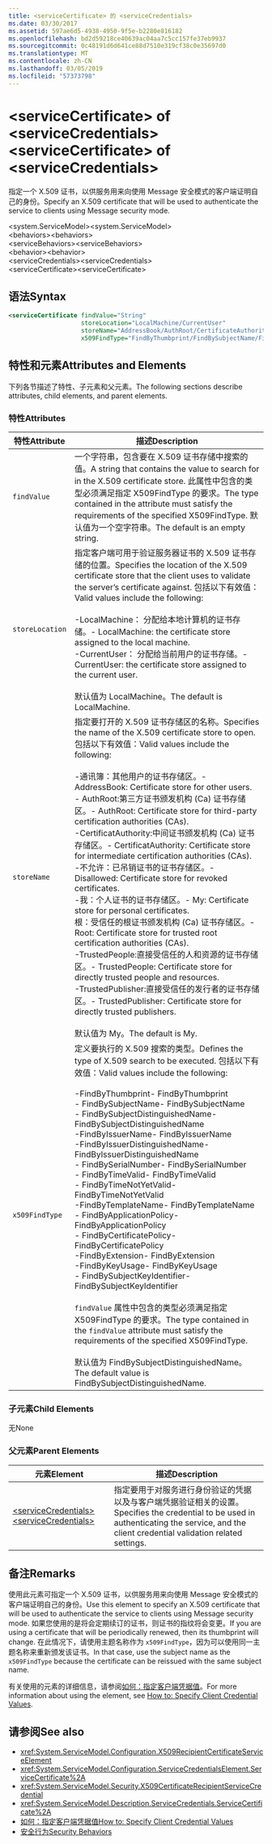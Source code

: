 ```yaml
---
title: <serviceCertificate> 的 <serviceCredentials>
ms.date: 03/30/2017
ms.assetid: 597ae6d5-4938-4950-9f5e-b2280e816182
ms.openlocfilehash: bd2d59218ce40639ac04aa7c5cc157fe37eb9937
ms.sourcegitcommit: 0c48191d6d641ce88d7510e319cf38c0e35697d0
ms.translationtype: MT
ms.contentlocale: zh-CN
ms.lasthandoff: 03/05/2019
ms.locfileid: "57373798"
---
```

# <a name="servicecertificate-of-servicecredentials"></a><span data-ttu-id="2c0e8-102">\<serviceCertificate> of \<serviceCredentials></span><span class="sxs-lookup"><span data-stu-id="2c0e8-102">\<serviceCertificate> of \<serviceCredentials></span></span>
<span data-ttu-id="2c0e8-103">指定一个 X.509 证书，以供服务用来向使用 Message 安全模式的客户端证明自己的身份。</span><span class="sxs-lookup"><span data-stu-id="2c0e8-103">Specify an X.509 certificate that will be used to authenticate the service to clients using Message security mode.</span></span>  
  
 <span data-ttu-id="2c0e8-104">\<system.ServiceModel></span><span class="sxs-lookup"><span data-stu-id="2c0e8-104">\<system.ServiceModel></span></span>  
<span data-ttu-id="2c0e8-105">\<behaviors></span><span class="sxs-lookup"><span data-stu-id="2c0e8-105">\<behaviors></span></span>  
<span data-ttu-id="2c0e8-106">\<serviceBehaviors></span><span class="sxs-lookup"><span data-stu-id="2c0e8-106">\<serviceBehaviors></span></span>  
<span data-ttu-id="2c0e8-107">\<behavior></span><span class="sxs-lookup"><span data-stu-id="2c0e8-107">\<behavior></span></span>  
<span data-ttu-id="2c0e8-108">\<serviceCredentials></span><span class="sxs-lookup"><span data-stu-id="2c0e8-108">\<serviceCredentials></span></span>  
<span data-ttu-id="2c0e8-109">\<serviceCertificate></span><span class="sxs-lookup"><span data-stu-id="2c0e8-109">\<serviceCertificate></span></span>  
  
## <a name="syntax"></a><span data-ttu-id="2c0e8-110">语法</span><span class="sxs-lookup"><span data-stu-id="2c0e8-110">Syntax</span></span>  
  
```xml  
<serviceCertificate findValue="String"
                    storeLocation="LocalMachine/CurrentUser"
                    storeName="AddressBook/AuthRoot/CertificateAuthority/Disallowed/My/Root/TrustedPeople/TrustedPublisher"
                    x509FindType="FindByThumbprint/FindBySubjectName/FindBySubjectDistinguishedName/FindByIssuerName/FindByIssuerDistinguishedName/FindBySerialNumber/FindByTimeValid/FindByTimeNotYetValid/FindByTemplateName/FindByApplicationPolicy/FindByCertificatePolicy/FindByExtension/FindByKeyUsage/FindBySubjectKeyIdentifier" />
```  
  
## <a name="attributes-and-elements"></a><span data-ttu-id="2c0e8-111">特性和元素</span><span class="sxs-lookup"><span data-stu-id="2c0e8-111">Attributes and Elements</span></span>  
 <span data-ttu-id="2c0e8-112">下列各节描述了特性、子元素和父元素。</span><span class="sxs-lookup"><span data-stu-id="2c0e8-112">The following sections describe attributes, child elements, and parent elements.</span></span>  
  
### <a name="attributes"></a><span data-ttu-id="2c0e8-113">特性</span><span class="sxs-lookup"><span data-stu-id="2c0e8-113">Attributes</span></span>  
  
|<span data-ttu-id="2c0e8-114">特性</span><span class="sxs-lookup"><span data-stu-id="2c0e8-114">Attribute</span></span>|<span data-ttu-id="2c0e8-115">描述</span><span class="sxs-lookup"><span data-stu-id="2c0e8-115">Description</span></span>|  
|---------------|-----------------|  
|`findValue`|<span data-ttu-id="2c0e8-116">一个字符串，包含要在 X.509 证书存储中搜索的值。</span><span class="sxs-lookup"><span data-stu-id="2c0e8-116">A string that contains the value to search for in the X.509 certificate store.</span></span> <span data-ttu-id="2c0e8-117">此属性中包含的类型必须满足指定 X509FindType 的要求。</span><span class="sxs-lookup"><span data-stu-id="2c0e8-117">The type contained in the attribute must satisfy the requirements of the specified X509FindType.</span></span> <span data-ttu-id="2c0e8-118">默认值为一个空字符串。</span><span class="sxs-lookup"><span data-stu-id="2c0e8-118">The default is an empty string.</span></span>|  
|`storeLocation`|<span data-ttu-id="2c0e8-119">指定客户端可用于验证服务器证书的 X.509 证书存储的位置。</span><span class="sxs-lookup"><span data-stu-id="2c0e8-119">Specifies the location of the X.509 certificate store that the client uses to validate the server’s certificate against.</span></span> <span data-ttu-id="2c0e8-120">包括以下有效值：</span><span class="sxs-lookup"><span data-stu-id="2c0e8-120">Valid values include the following:</span></span><br /><br /> <span data-ttu-id="2c0e8-121">-LocalMachine： 分配给本地计算机的证书存储。</span><span class="sxs-lookup"><span data-stu-id="2c0e8-121">-   LocalMachine: the certificate store assigned to the local machine.</span></span><br /><span data-ttu-id="2c0e8-122">-CurrentUser： 分配给当前用户的证书存储。</span><span class="sxs-lookup"><span data-stu-id="2c0e8-122">-   CurrentUser: the certificate store assigned to the current user.</span></span><br /><br /> <span data-ttu-id="2c0e8-123">默认值为 LocalMachine。</span><span class="sxs-lookup"><span data-stu-id="2c0e8-123">The default is LocalMachine.</span></span>|  
|`storeName`|<span data-ttu-id="2c0e8-124">指定要打开的 X.509 证书存储区的名称。</span><span class="sxs-lookup"><span data-stu-id="2c0e8-124">Specifies the name of the X.509 certificate store to open.</span></span> <span data-ttu-id="2c0e8-125">包括以下有效值：</span><span class="sxs-lookup"><span data-stu-id="2c0e8-125">Valid values include the following:</span></span><br /><br /> <span data-ttu-id="2c0e8-126">-通讯簿：其他用户的证书存储区。</span><span class="sxs-lookup"><span data-stu-id="2c0e8-126">-   AddressBook: Certificate store for other users.</span></span><br /><span data-ttu-id="2c0e8-127">-   AuthRoot:第三方证书颁发机构 (Ca) 证书存储区。</span><span class="sxs-lookup"><span data-stu-id="2c0e8-127">-   AuthRoot: Certificate store for third-party certification authorities (CAs).</span></span><br /><span data-ttu-id="2c0e8-128">-CertificatAuthority:中间证书颁发机构 (Ca) 证书存储区。</span><span class="sxs-lookup"><span data-stu-id="2c0e8-128">-   CertificatAuthority: Certificate store for intermediate certification authorities (CAs).</span></span><br /><span data-ttu-id="2c0e8-129">-不允许：已吊销证书的证书存储区。</span><span class="sxs-lookup"><span data-stu-id="2c0e8-129">-   Disallowed: Certificate store for revoked certificates.</span></span><br /><span data-ttu-id="2c0e8-130">-我：个人证书的证书存储区。</span><span class="sxs-lookup"><span data-stu-id="2c0e8-130">-   My: Certificate store for personal certificates.</span></span><br /><span data-ttu-id="2c0e8-131">根：受信任的根证书颁发机构 (Ca) 证书存储区。</span><span class="sxs-lookup"><span data-stu-id="2c0e8-131">-   Root: Certificate store for trusted root certification authorities (CAs).</span></span><br /><span data-ttu-id="2c0e8-132">-TrustedPeople:直接受信任的人和资源的证书存储区。</span><span class="sxs-lookup"><span data-stu-id="2c0e8-132">-   TrustedPeople: Certificate store for directly trusted people and resources.</span></span><br /><span data-ttu-id="2c0e8-133">-TrustedPublisher:直接受信任的发行者的证书存储区。</span><span class="sxs-lookup"><span data-stu-id="2c0e8-133">-   TrustedPublisher: Certificate store for directly trusted publishers.</span></span><br /><br /> <span data-ttu-id="2c0e8-134">默认值为 My。</span><span class="sxs-lookup"><span data-stu-id="2c0e8-134">The default is My.</span></span>|  
|`x509FindType`|<span data-ttu-id="2c0e8-135">定义要执行的 X.509 搜索的类型。</span><span class="sxs-lookup"><span data-stu-id="2c0e8-135">Defines the type of X.509 search to be executed.</span></span> <span data-ttu-id="2c0e8-136">包括以下有效值：</span><span class="sxs-lookup"><span data-stu-id="2c0e8-136">Valid values include the following:</span></span><br /><br /> <span data-ttu-id="2c0e8-137">-FindByThumbprint</span><span class="sxs-lookup"><span data-stu-id="2c0e8-137">-   FindByThumbprint</span></span><br /><span data-ttu-id="2c0e8-138">-   FindBySubjectName</span><span class="sxs-lookup"><span data-stu-id="2c0e8-138">-   FindBySubjectName</span></span><br /><span data-ttu-id="2c0e8-139">-   FindBySubjectDistinguishedName</span><span class="sxs-lookup"><span data-stu-id="2c0e8-139">-   FindBySubjectDistinguishedName</span></span><br /><span data-ttu-id="2c0e8-140">-FindByIssuerName</span><span class="sxs-lookup"><span data-stu-id="2c0e8-140">-   FindByIssuerName</span></span><br /><span data-ttu-id="2c0e8-141">-FindByIssuerDistinguishedName</span><span class="sxs-lookup"><span data-stu-id="2c0e8-141">-   FindByIssuerDistinguishedName</span></span><br /><span data-ttu-id="2c0e8-142">-   FindBySerialNumber</span><span class="sxs-lookup"><span data-stu-id="2c0e8-142">-   FindBySerialNumber</span></span><br /><span data-ttu-id="2c0e8-143">-   FindByTimeValid</span><span class="sxs-lookup"><span data-stu-id="2c0e8-143">-   FindByTimeValid</span></span><br /><span data-ttu-id="2c0e8-144">-   FindByTimeNotYetValid</span><span class="sxs-lookup"><span data-stu-id="2c0e8-144">-   FindByTimeNotYetValid</span></span><br /><span data-ttu-id="2c0e8-145">-FindByTemplateName</span><span class="sxs-lookup"><span data-stu-id="2c0e8-145">-   FindByTemplateName</span></span><br /><span data-ttu-id="2c0e8-146">-   FindByApplicationPolicy</span><span class="sxs-lookup"><span data-stu-id="2c0e8-146">-   FindByApplicationPolicy</span></span><br /><span data-ttu-id="2c0e8-147">-   FindByCertificatePolicy</span><span class="sxs-lookup"><span data-stu-id="2c0e8-147">-   FindByCertificatePolicy</span></span><br /><span data-ttu-id="2c0e8-148">-FindByExtension</span><span class="sxs-lookup"><span data-stu-id="2c0e8-148">-   FindByExtension</span></span><br /><span data-ttu-id="2c0e8-149">-FindByKeyUsage</span><span class="sxs-lookup"><span data-stu-id="2c0e8-149">-   FindByKeyUsage</span></span><br /><span data-ttu-id="2c0e8-150">-   FindBySubjectKeyIdentifier</span><span class="sxs-lookup"><span data-stu-id="2c0e8-150">-   FindBySubjectKeyIdentifier</span></span><br /><br /> <span data-ttu-id="2c0e8-151">`findValue` 属性中包含的类型必须满足指定 X509FindType 的要求。</span><span class="sxs-lookup"><span data-stu-id="2c0e8-151">The type contained in the `findValue` attribute must satisfy the requirements of the specified X509FindType.</span></span><br /><br /> <span data-ttu-id="2c0e8-152">默认值为 FindBySubjectDistinguishedName。</span><span class="sxs-lookup"><span data-stu-id="2c0e8-152">The default value is FindBySubjectDistinguishedName.</span></span>|  
  
### <a name="child-elements"></a><span data-ttu-id="2c0e8-153">子元素</span><span class="sxs-lookup"><span data-stu-id="2c0e8-153">Child Elements</span></span>  
 <span data-ttu-id="2c0e8-154">无</span><span class="sxs-lookup"><span data-stu-id="2c0e8-154">None</span></span>  
  
### <a name="parent-elements"></a><span data-ttu-id="2c0e8-155">父元素</span><span class="sxs-lookup"><span data-stu-id="2c0e8-155">Parent Elements</span></span>  
  
|<span data-ttu-id="2c0e8-156">元素</span><span class="sxs-lookup"><span data-stu-id="2c0e8-156">Element</span></span>|<span data-ttu-id="2c0e8-157">描述</span><span class="sxs-lookup"><span data-stu-id="2c0e8-157">Description</span></span>|  
|-------------|-----------------|  
|[<span data-ttu-id="2c0e8-158">\<serviceCredentials></span><span class="sxs-lookup"><span data-stu-id="2c0e8-158">\<serviceCredentials></span></span>](../../../../../docs/framework/configure-apps/file-schema/wcf/servicecredentials.md)|<span data-ttu-id="2c0e8-159">指定要用于对服务进行身份验证的凭据以及与客户端凭据验证相关的设置。</span><span class="sxs-lookup"><span data-stu-id="2c0e8-159">Specifies the credential to be used in authenticating the service, and the client credential validation related settings.</span></span>|  
  
## <a name="remarks"></a><span data-ttu-id="2c0e8-160">备注</span><span class="sxs-lookup"><span data-stu-id="2c0e8-160">Remarks</span></span>  
 <span data-ttu-id="2c0e8-161">使用此元素可指定一个 X.509 证书，以供服务用来向使用 Message 安全模式的客户端证明自己的身份。</span><span class="sxs-lookup"><span data-stu-id="2c0e8-161">Use this element to specify an X.509 certificate that will be used to authenticate the service to clients using Message security mode.</span></span> <span data-ttu-id="2c0e8-162">如果您使用的是将会定期续订的证书，则证书的指纹将会变更。</span><span class="sxs-lookup"><span data-stu-id="2c0e8-162">If you are using a certificate that will be periodically renewed, then its thumbprint will change.</span></span> <span data-ttu-id="2c0e8-163">在此情况下，请使用主题名称作为 `x509FindType`，因为可以使用同一主题名称来重新颁发该证书。</span><span class="sxs-lookup"><span data-stu-id="2c0e8-163">In that case, use the subject name as the `x509FindType` because the certificate can be reissued with the same subject name.</span></span>  
  
 <span data-ttu-id="2c0e8-164">有关使用的元素的详细信息，请参阅[如何：指定客户端凭据值](../../../../../docs/framework/wcf/how-to-specify-client-credential-values.md)。</span><span class="sxs-lookup"><span data-stu-id="2c0e8-164">For more information about using the element, see [How to: Specify Client Credential Values](../../../../../docs/framework/wcf/how-to-specify-client-credential-values.md).</span></span>  
  
## <a name="see-also"></a><span data-ttu-id="2c0e8-165">请参阅</span><span class="sxs-lookup"><span data-stu-id="2c0e8-165">See also</span></span>
- <xref:System.ServiceModel.Configuration.X509RecipientCertificateServiceElement>
- <xref:System.ServiceModel.Configuration.ServiceCredentialsElement.ServiceCertificate%2A>
- <xref:System.ServiceModel.Security.X509CertificateRecipientServiceCredential>
- <xref:System.ServiceModel.Description.ServiceCredentials.ServiceCertificate%2A>
- [<span data-ttu-id="2c0e8-166">如何：指定客户端凭据值</span><span class="sxs-lookup"><span data-stu-id="2c0e8-166">How to: Specify Client Credential Values</span></span>](../../../../../docs/framework/wcf/how-to-specify-client-credential-values.md)
- [<span data-ttu-id="2c0e8-167">安全行为</span><span class="sxs-lookup"><span data-stu-id="2c0e8-167">Security Behaviors</span></span>](../../../../../docs/framework/wcf/feature-details/security-behaviors-in-wcf.md)
